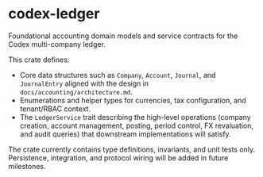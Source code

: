 # codex-ledger

Foundational accounting domain models and service contracts for the Codex multi-company ledger.

This crate defines:

- Core data structures such as `Company`, `Account`, `Journal`, and `JournalEntry` aligned with the
  design in `docs/accounting/architecture.md`.
- Enumerations and helper types for currencies, tax configuration, and tenant/RBAC context.
- The `LedgerService` trait describing the high-level operations (company creation, account
  management, posting, period control, FX revaluation, and audit queries) that downstream
  implementations will satisfy.

The crate currently contains type definitions, invariants, and unit tests only. Persistence,
integration, and protocol wiring will be added in future milestones.
